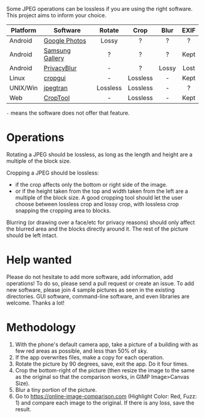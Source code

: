 Some JPEG operations can be lossless if you are using the right software. This project aims to inform your choice.

| Platform | Software                                                                                      |  Rotate  |   Crop   | Blur  | EXIF |
|----------|-----------------------------------------------------------------------------------------------|:--------:|:--------:|:-----:|:----:|
| Android  | [Google Photos](https://play.google.com/store/apps/details?id=com.google.android.apps.photos) | Lossy    | ?        | ?     | ?    |
| Android  | [Samsung Gallery](https://play.google.com/store/apps/details?id=com.sec.android.gallery3d)    | ?        | ?        | ?     | Kept |
| Android  | [PrivacyBlur](https://privacyblur.app)                                                        | -        | ?        | Lossy | Lost |
| Linux    | [cropgui](https://github.com/jepler/cropgui)                                                  | -        | Lossless | -     | Kept |
| UNIX/Win | [jpegtran](https://jpegclub.org/jpegtran/)                                                    | Lossless | Lossless | -     | ?    |
| Web      | [CropTool](https://croptool.toolforge.org)                                                    | -        | Lossless | -     | Kept |

`-` means the software does not offer that feature.

# Operations

Rotating a JPEG should be lossless, as long as the length and height are a multiple of the block size.

Cropping a JPEG should be lossless:
- if the crop affects only the bottom or right side of the image.
- or if the height taken from the top and width taken from the left are a multiple of the block size.
A good cropping tool should let the user choose between lossless crop and lossy crop, with lossless crop snapping the cropping area to blocks.

Blurring (or drawing over a face/etc for privacy reasons) should only affect the blurred area and the blocks directly around it. The rest of the picture should be left intact.

# Help wanted

Please do not hesitate to add more software, add information, add operations!
To do so, please send a pull request or create an issue.
To add new software, please join 4 sample pictures as seen in the existing directories.
GUI software, command-line software, and even libraries are welcome.
Thanks a lot!

# Methodology

1. With the phone's default camera app, take a picture of a building with as few red areas as possible, and less than 50% of sky.
2. If the app overwrites files, make a copy for each operation.
3. Rotate the picture by 90 degrees, save, exit the app. Do it four times.
4. Crop the bottom-right of the picture (then resize the image to the same as the original so that the comparison works, in GIMP Image>Canvas Size).
5. Blur a tiny portion of the picture.
6. Go to https://online-image-comparison.com (Highlight Color: Red, Fuzz: 1) and compare each image to the original. If there is any loss, save the result.
